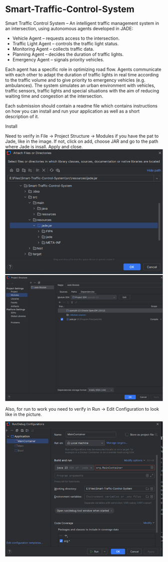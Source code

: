 # Smart-Traffic-Control-System

Smart Traffic Control System – An intelligent traffic management system in an intersection, using autonomous agents developed in JADE:
   - Vehicle Agent         – ​​requests access to the intersection.
   - Traffic Light Agent – ​​controls the traffic light status.
   - Monitoring Agent   – ​​collects traffic data.
   - Planning Agent      – ​​decides the duration of traffic lights.
   - Emergency Agent  – ​​signals priority vehicles.

Each agent has a specific role in optimizing road flow. Agents communicate with each other to adapt the duration of traffic lights in real time according to the traffic volume and to give priority to emergency vehicles (e.g. ambulances). The system simulates an urban environment with vehicles, traffic sensors, traffic lights and special situations with the aim of reducing waiting time and congestion at the intersection.

Each submission should contain a readme file which contains instructions on how you can install and run your application as well as a short description of it.

Install

Need to verify in File -> Project Structure -> Modules if you have the pat to Jade, like in the image. If not, click on add, choose JAR and go to the path where Jade is insall. Apply and close.
![img_1.png](jade.png)
![img.png](jade_module.png)

Also, for run to work you need to verify in Run -> Edit Configuration to look like in the picture.

![img.png](img.png)